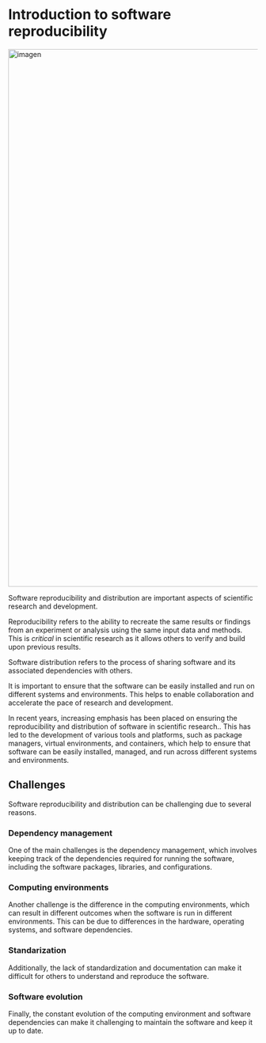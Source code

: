 # Introduction to software reproducibility

<img width="1087" alt="imagen" src="https://user-images.githubusercontent.com/7033451/236940497-92d0c8bd-cbfc-40be-9010-7ecb911cb311.png">


Software reproducibility and distribution are important aspects of scientific research and development. 

Reproducibility refers to the ability to recreate the same results or findings from an experiment or analysis using the same input data and methods. This is *critical* in scientific research as it allows others to verify and build upon previous results.

Software distribution refers to the process of sharing software and its associated dependencies with others. 

It is important to ensure that the software can be easily installed and run on different systems and environments. This helps to enable collaboration and accelerate the pace of research and development.

In recent years, increasing emphasis has been placed on ensuring the reproducibility and distribution of software in scientific research.. This has led to the development of various tools and platforms, such as package managers, virtual environments, and containers, which help to ensure that software can be easily installed, managed, and run across different systems and environments.

## Challenges

Software reproducibility and distribution can be challenging due to several reasons. 

### Dependency management 

One of the main challenges is the dependency management, which involves keeping track of the dependencies required for running the software, including the software packages, libraries, and configurations.

### Computing environments

Another challenge is the difference in the computing environments, which can result in different outcomes when the software is run in different environments. This can be due to differences in the hardware, operating systems, and software dependencies. 

### Standarization

Additionally, the lack of standardization and documentation can make it difficult for others to understand and reproduce the software. 

### Software evolution

Finally, the constant evolution of the computing environment and software dependencies can make it challenging to maintain the software and keep it up to date.
